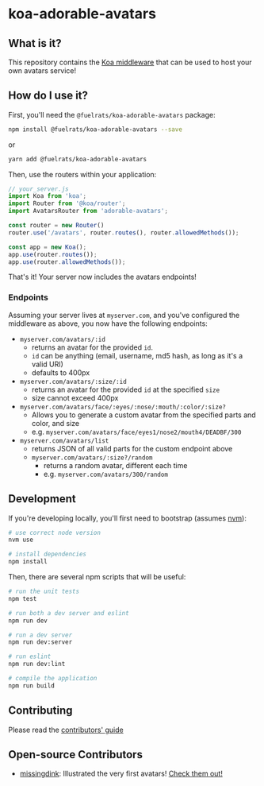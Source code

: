 # koa-adorable-avatars

## What is it?
This repository contains the [Koa middleware](https://koajs.com/#application) that can be used to host your own avatars service!

## How do I use it?
First, you'll need the `@fuelrats/koa-adorable-avatars` package:

```bash
npm install @fuelrats/koa-adorable-avatars --save
```
or
```bash
yarn add @fuelrats/koa-adorable-avatars
```

Then, use the routers within your application:

```js
// your_server.js
import Koa from 'koa';
import Router from '@koa/router';
import AvatarsRouter from 'adorable-avatars';

const router = new Router()
router.use('/avatars', router.routes(), router.allowedMethods());

const app = new Koa();
app.use(router.routes());
app.use(router.allowedMethods());
```

That's it! Your server now includes the avatars endpoints!

### Endpoints
Assuming your server lives at `myserver.com`, and you've configured the middleware as above, you now have the following endpoints:

* `myserver.com/avatars/:id`
    * returns an avatar for the provided `id`.
    * `id` can be anything (email, username, md5 hash, as long as it's a valid URI)
    * defaults to 400px
* `myserver.com/avatars/:size/:id`
    * returns an avatar for the provided `id` at the specified `size`
    * size cannot exceed 400px
* `myserver.com/avatars/face/:eyes/:nose/:mouth/:color/:size?`
    * Allows you to generate a custom avatar from the specified parts and color, and size
    * e.g. `myserver.com/avatars/face/eyes1/nose2/mouth4/DEADBF/300`
* `myserver.com/avatars/list`
    * returns JSON of all valid parts for the custom endpoint above
  * `myserver.com/avatars/:size?/random`
      * returns a random avatar, different each time
      * e.g. `myserver.com/avatars/300/random`


## Development
If you're developing locally, you'll first need to bootstrap (assumes [nvm](https://github.com/creationix/nvm)):

```bash
# use correct node version
nvm use

# install dependencies
npm install
```

Then, there are several npm scripts that will be useful:

```bash
# run the unit tests
npm test

# run both a dev server and eslint
npm run dev

# run a dev server
npm run dev:server

# run eslint
npm run dev:lint

# compile the application
npm run build
```

## Contributing

Please read the [contributors' guide](CONTRIBUTING.md)

## Open-source Contributors

* [missingdink](https://twitter.com/missingdink): Illustrated the very first avatars! [Check them out!](http://api.adorable.io/avatar/hi_mom)
